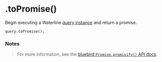 # .toPromise()

Begin executing a Waterline [query instance](http://sailsjs.com/documentation/reference/waterline-orm/queries) and return a promise.

```usage
query.toPromise();
```
### Notes
> For more information, see the [bluebird `Promise.promisify()` API docs](http://bluebirdjs.com/docs/api/promise.promisify.html).

<docmeta name="displayName" value=".toPromise()">
<docmeta name="pageType" value="method">
